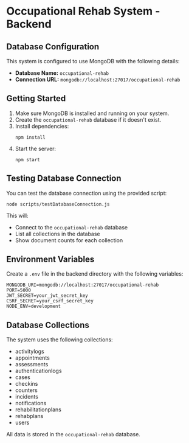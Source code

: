 # Occupational Rehab System - Backend

## Database Configuration

This system is configured to use MongoDB with the following details:

- **Database Name:** `occupational-rehab`
- **Connection URL:** `mongodb://localhost:27017/occupational-rehab`

## Getting Started

1. Make sure MongoDB is installed and running on your system.
2. Create the `occupational-rehab` database if it doesn't exist.
3. Install dependencies:
   ```
   npm install
   ```
4. Start the server:
   ```
   npm start
   ```

## Testing Database Connection

You can test the database connection using the provided script:

```
node scripts/testDatabaseConnection.js
```

This will:
- Connect to the `occupational-rehab` database
- List all collections in the database
- Show document counts for each collection

## Environment Variables

Create a `.env` file in the backend directory with the following variables:

```
MONGODB_URI=mongodb://localhost:27017/occupational-rehab
PORT=5000
JWT_SECRET=your_jwt_secret_key
CSRF_SECRET=your_csrf_secret_key
NODE_ENV=development
```

## Database Collections

The system uses the following collections:
- activitylogs
- appointments
- assessments
- authenticationlogs
- cases
- checkins
- counters
- incidents
- notifications
- rehabilitationplans
- rehabplans
- users

All data is stored in the `occupational-rehab` database.
